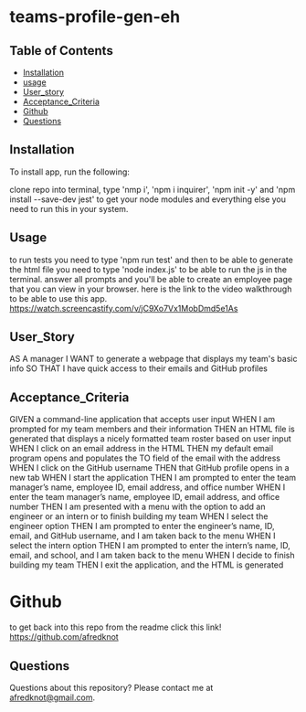 # teams-profile-gen-eh


## Table of Contents
* [Installation](#installation)
* [usage](#usage)
* [User_story](#user_story)
* [Acceptance_Criteria](#acceptance_criteria)
* [Github](#github)
* [Questions](#questions)
## Installation
To install app, run the following:

clone repo into terminal, type 'nmp i', 'npm i inquirer', 'npm init -y' and 'npm install --save-dev jest' to get your node modules and everything else you need to run this in your system.

## Usage

to run tests you need to type 'npm run test' and then to be able to generate the html file you need to type 'node index.js' to be able to run the js in the terminal. answer all prompts and you'll be able to create an employee page that you can view in your browser.
here is the link to the video walkthrough to be able to use this app.
https://watch.screencastify.com/v/jC9Xo7Vx1MobDmd5e1As

## User_Story
AS A manager
I WANT to generate a webpage that displays my team's basic info
SO THAT I have quick access to their emails and GitHub profiles
## Acceptance_Criteria
GIVEN a command-line application that accepts user input
WHEN I am prompted for my team members and their information
THEN an HTML file is generated that displays a nicely formatted team roster based on user input
WHEN I click on an email address in the HTML
THEN my default email program opens and populates the TO field of the email with the address
WHEN I click on the GitHub username
THEN that GitHub profile opens in a new tab
WHEN I start the application
THEN I am prompted to enter the team manager’s name, employee ID, email address, and office number
WHEN I enter the team manager’s name, employee ID, email address, and office number
THEN I am presented with a menu with the option to add an engineer or an intern or to finish building my team
WHEN I select the engineer option
THEN I am prompted to enter the engineer’s name, ID, email, and GitHub username, and I am taken back to the menu
WHEN I select the intern option
THEN I am prompted to enter the intern’s name, ID, email, and school, and I am taken back to the menu
WHEN I decide to finish building my team
THEN I exit the application, and the HTML is generated

# Github
 to get back into this repo from the readme click this link! https://github.com/afredknot
## Questions
Questions about this repository? Please contact me at [afredknot@gmail.com](mailto:afredknot@gmail.com).